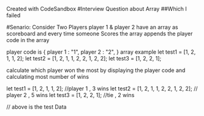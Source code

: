 Created with CodeSandbox
#Interview Question about Array
##Which I failed

#Senario:
Consider Two Players
player 1 & player 2 have an array as scoreboard and every time someone Scores the array appends the player code in the array

player code is
{
player 1 : "1",
player 2 : "2",
}
array example
let test1 = [1, 2, 1, 1, 2];
let test2 = [1, 2, 1, 1, 2, 2, 1, 2, 2];
let test3 = [1, 2, 2, 1];

calculate which player won the most by displaying the player code and calculating most number of wins

let test1 = [1, 2, 1, 1, 2]; //player 1 , 3 wins
let test2 = [1, 2, 1, 1, 2, 2, 1, 2, 2]; // player 2 , 5 wins
let test3 = [1, 2, 2, 1]; //tie , 2 wins

// above is the test Data

